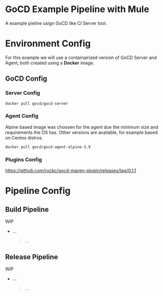 # GoCD Example Pipeline with Mule

A example pieline usign GoCD like CI Server tool.


# Environment Config

For this example we will use a containairized version of GoCD Server and Agent, both created using a **Docker** image.

## GoCD Config

### Server Config

```
docker pull gocd/gocd-server
```

### Agent Config
Alpine based image was choosen for the agent due the minimum size and requirements the OS has. Other versions are available, for example based on Centos distros.

```
docker pull gocd/gocd-agent-alpine-3.9
```

### Plugins Config
https://github.com/ruckc/gocd-maven-plugin/releases/tag/0.1.1

# Pipeline Config

## Build Pipeline
WIP
- ...
	> ...

## Release Pipeline
WIP
- ...
	> ...
